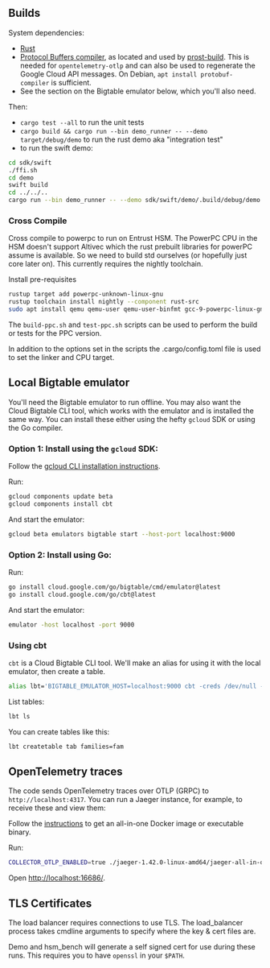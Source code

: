 ## Builds

System dependencies:

* [Rust](https://rustup.rs/)
* [Protocol Buffers compiler](https://github.com/protocolbuffers/protobuf#protocol-compiler-installation),
  as located and used by
  [prost-build](https://docs.rs/prost-build/latest/prost_build/#sourcing-protoc).
  This is needed for `opentelemetry-otlp` and can also be used to regenerate
  the Google Cloud API messages.  On Debian, `apt install protobuf-compiler` is
  sufficient.
* See the section on the Bigtable emulator below, which you'll also need.

Then:

* `cargo test --all` to run the unit tests
* `cargo build && cargo run --bin demo_runner -- --demo target/debug/demo` to run the rust demo aka "integration test"
* to run the swift demo:
```sh
cd sdk/swift
./ffi.sh
cd demo
swift build
cd ../../..
cargo run --bin demo_runner -- --demo sdk/swift/demo/.build/debug/demo
```

### Cross Compile

Cross compile to powerpc to run on Entrust HSM. The PowerPC CPU in the HSM doesn't support Altivec
which the rust prebuilt libraries for powerPC assume is available. So we need to build std ourselves
(or hopefully just core later on). This currently requires the nightly toolchain.

Install pre-requisites

```sh
rustup target add powerpc-unknown-linux-gnu
rustup toolchain install nightly --component rust-src
sudo apt install qemu qemu-user qemu-user-binfmt gcc-9-powerpc-linux-gnu
```

The `build-ppc.sh` and `test-ppc.sh` scripts can be used to perform the build or tests for the PPC version.


In addition to the options set in the scripts the .cargo/config.toml file is used to set the linker and CPU target.


## Local Bigtable emulator

You'll need the Bigtable emulator to run offline. You may also want the Cloud
Bigtable CLI tool, which works with the emulator and is installed the same way.
You can install these either using the hefty `gcloud` SDK or using the Go
compiler.

### Option 1: Install using the `gcloud` SDK:

Follow the [gcloud CLI installation instructions](https://cloud.google.com/sdk/docs/install).

Run:

```sh
gcloud components update beta
gcloud components install cbt
```

And start the emulator:

```sh
gcloud beta emulators bigtable start --host-port localhost:9000
```

### Option 2: Install using Go:

Run:

```sh
go install cloud.google.com/go/bigtable/cmd/emulator@latest
go install cloud.google.com/go/cbt@latest
```

And start the emulator:

```sh
emulator -host localhost -port 9000
```

### Using cbt

`cbt` is a Cloud Bigtable CLI tool. We'll make an alias for using it with the
local emulator, then create a table.

```sh
alias lbt='BIGTABLE_EMULATOR_HOST=localhost:9000 cbt -creds /dev/null -project prj -instance inst'
```

List tables:
```sh
lbt ls
```

You can create tables like this:
```sh
lbt createtable tab families=fam
```

## OpenTelemetry traces

The code sends OpenTelemetry traces over OTLP (GRPC) to `http://localhost:4317`.
You can run a Jaeger instance, for example, to receive these and view them:

Follow the [instructions](https://www.jaegertracing.io/docs/latest/getting-started/)
to get an all-in-one Docker image or executable binary.

Run:

```sh
COLLECTOR_OTLP_ENABLED=true ./jaeger-1.42.0-linux-amd64/jaeger-all-in-one --collector.otlp.grpc.host-port=:4317
```

Open <http://localhost:16686/>.


## TLS Certificates

The load balancer requires connections to use TLS. The load_balancer process takes cmdline arguments
to specify where the key & cert files are.

Demo and hsm_bench will generate a self signed cert for use during these runs. This requires you to have
`openssl` in your `$PATH`.
